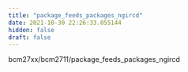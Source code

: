 ```yaml
---
title: "package_feeds_packages_ngircd"
date: 2021-10-30 22:26:33.055144
hidden: false
draft: false
---
```


bcm27xx/bcm2711/package_feeds_packages_ngircd

